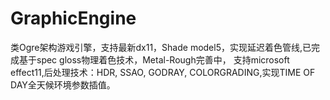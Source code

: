 # GraphicEngine
类Ogre架构游戏引擎，支持最新dx11，Shade model5，实现延迟着色管线,已完成基于spec gloss物理着色技术，Metal-Rough完善中，
支持microsoft effect11,后处理技术：HDR, SSAO, GODRAY, COLORGRADING,实现TIME OF DAY全天候环境参数插值。
